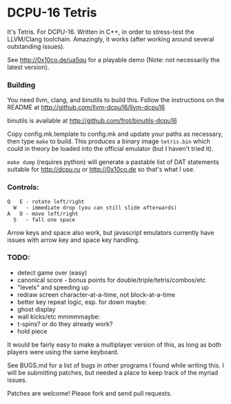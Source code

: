 # DCPU-16 Tetris

It's Tetris.  For DCPU-16.  Written in C++, in order to stress-test the
LLVM/Clang toolchain.  Amazingly, it works (after working around several
outstanding issues).

See http://0x10co.de/ua5qu for a playable demo (Note: not necessarily the
latest version).

### Building

You need llvm, clang, and binutils to build this.  Follow the
instructions on the README at
http://github.com/llvm-dcpu16/llvm-dcpu16

binutils is available at http://github.com/frot/binutils-dcpu16

Copy config.mk.template to config.mk and update your paths as necessary, then
type `make` to build.  This produces a binary image `tetris.bin` which could in
theory be loaded into the official emulator (but I haven't tried it).

`make dump` (requires python) will generate a pastable list of DAT statements
suitable for http://dcpu.ru or http://0x10co.de so that's what I use.

### Controls:
    Q   E - rotate left/right
      W   - immediate drop (you can still slide afterwards)
    A   D - move left/right
      S   - fall one space

Arrow keys and space also work, but javascript emulators currently have
issues with arrow key and space key handling.

### TODO:
 - detect game over (easy)
 - canonical score - bonus points for double/triple/tetris/combos/etc
 - "levels" and speeding up
 - redraw screen character-at-a-time, not block-at-a-time
 - better key repeat logic, esp. for down
maybe:
 - ghost display
 - wall kicks/etc
mmmmmaybe:
 - t-spins?  or do they already work?
 - hold piece

It would be fairly easy to make a multiplayer version of this, as long as both
players were using the same keyboard.

See BUGS.md for a list of bugs in other programs I found while writing this.  I
will be submitting patches, but needed a place to keep track of the myriad
issues.

Patches are welcome!  Please fork and send pull requests.

